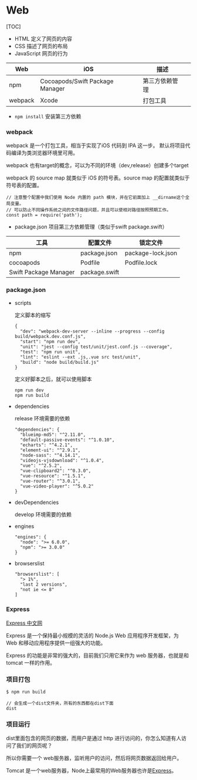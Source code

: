 # Web



[TOC]

* HTML 定义了网页的内容
* CSS    描述了网页的布局
* JavaScript  网页的行为




| Web     | iOS                             | 描述           |      |
| ------- | ------------------------------- | -------------- | ---- |
| npm     | Cocoapods/Swift Package Manager | 第三方依赖管理 |      |
| webpack | Xcode                           | 打包工具       |      |

* `npm install` 安装第三方依赖



### webpack

webpack 是一个打包工具，相当于实现了iOS 代码到 IPA 这一步。 默认将项目代码编译为类浏览器环境里可用。

webpack 也有target的概念，可以为不同的环境（dev,release）创建多个target

webpack 的 source map 就类似于 iOS 的符号表。source map 的配置就类似于符号表的配置。



```
// 注意整个配置中我们使用 Node 内置的 path 模块，并在它前面加上 __dirname这个全局变量。
// 可以防止不同操作系统之间的文件路径问题，并且可以使相对路径按照预期工作。
const path = require('path');
```



* package.json 项目第三方依赖管理（类似于swift package.swift）

| 工具                  | 配置文件      | 锁定文件          |
| --------------------- | ------------- | ----------------- |
| npm                   | package.json  | package-lock.json |
| cocoapods             | Podfile       | Podfile.lock      |
| Swift Package Manager | package.swift |                   |

### package.json

* scripts 

  定义脚本的缩写

  ```
  {
    "dev": "webpack-dev-server --inline --progress --config build/webpack.dev.conf.js",
    "start": "npm run dev",
    "unit": "jest --config test/unit/jest.conf.js --coverage",
    "test": "npm run unit",
    "lint": "eslint --ext .js,.vue src test/unit",
    "build": "node build/build.js"
  }
  ```

  定义好脚本之后，就可以使用脚本

  ```
  npm run dev
  npm run build 
  ```

  

* dependencies

  release 环境需要的依赖

  ```
  "dependencies": {
    "blueimp-md5": "^2.11.0",
    "default-passive-events": "^1.0.10",
    "echarts": "^4.2.1",
    "element-ui": "^2.9.1",
    "node-sass": "^4.14.1",
    "videojs-vjsdownload": "^1.0.4",
    "vue": "^2.5.2",
    "vue-clipboard2": "^0.3.0",
    "vue-resource": "^1.5.1",
    "vue-router": "^3.0.1",
    "vue-video-player": "^5.0.2"
  }
  ```

* devDependencies

  develop 环境需要的依赖

* engines

  ```
  "engines": {
    "node": ">= 6.0.0",
    "npm": ">= 3.0.0"
  }
  ```

* browserslist

  ```
  "browserslist": [
    "> 1%",
    "last 2 versions",
    "not ie <= 8"
  ]
  ```




### Express

[Express 中文网](https://www.expressjs.com.cn/)

Express 是一个保持最小规模的灵活的 Node.js Web 应用程序开发框架，为 Web 和移动应用程序提供一组强大的功能。

Express 的功能是非常的强大的，目前我们只用它来作为 web 服务器，也就是和 tomcat 一样的作用。



### 项目打包

```
$ npm run build

// 会生成一个dist文件夹，所有的东西都在dist下面
dist
```



### 项目运行

dist里面包含的网页的数据，而用户是通过 http 进行访问的，你怎么知道有人访问了我们的网页呢？

所以你需要一个 web服务器，监听用户的访问，然后将网页数据返回给用户。

Tomcat 是一个web服务器，Node上最常用的Web服务器也许是[Express](http://expressjs.com/)。











